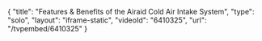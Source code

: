 {
    "title": "Features & Benefits of the Airaid Cold Air Intake System",
    "type": "solo",
    "layout": "iframe-static",
    "videoId": "6410325",
    "url": "\/tvpembed\/6410325"
}